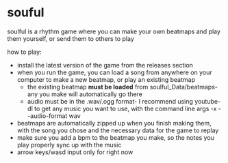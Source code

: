 # souful

soulful is a rhythm game where you can make your own beatmaps and play them yourself, or send them to others to play

how to play:
- install the latest version of the game from the releases section
- when you run the game, you can load a song from anywhere on your computer to make a new beatmap, or play an existing beatmap
  - the existing beatmap **must be loaded** from soulful_Data/beatmaps- any you make will automatically go there
  - audio must be in the .wav/.ogg format- I recommend using youtube-dl to get any music you want to use, with the command line args -x --audio-format wav
- beatmaps are automatically zipped up when you finish making them, with the song you chose and the necessary data for the game to replay
- make sure you add a bpm to the beatmap you make, so the notes you play properly sync up with the music
- arrow keys/wasd input only for right now
